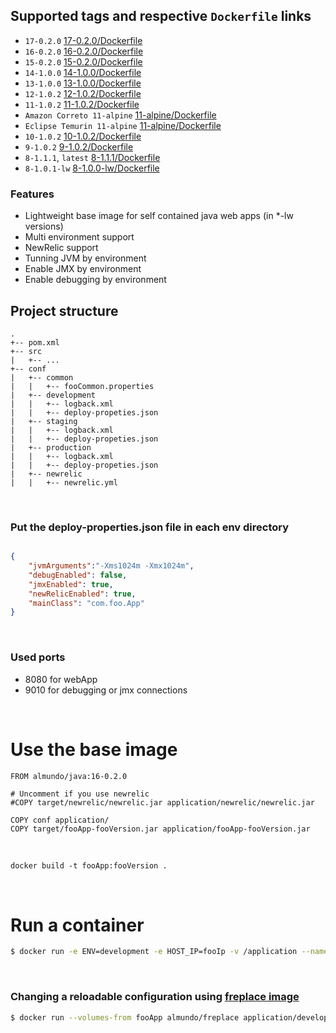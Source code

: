 ## Supported tags and respective ```Dockerfile``` links
 * ```17-0.2.0``` [17-0.2.0/Dockerfile](https://github.com/almundocom/docker-images/tree/master/almundo/java/17-0.2.0)
 * ```16-0.2.0``` [16-0.2.0/Dockerfile](https://github.com/almundocom/docker-images/tree/master/almundo/java/16-0.2.0)
 * ```15-0.2.0``` [15-0.2.0/Dockerfile](https://github.com/almundocom/docker-images/tree/master/almundo/java/15-0.2.0)
 * ```14-1.0.0``` [14-1.0.0/Dockerfile](https://github.com/almundocom/docker-images/tree/master/almundo/java/14-1.0.0)
 * ```13-1.0.0``` [13-1.0.0/Dockerfile](https://github.com/almundocom/docker-images/tree/master/almundo/java/13-1.0.0)
 * ```12-1.0.2``` [12-1.0.2/Dockerfile](https://github.com/almundocom/docker-images/tree/master/almundo/java/12-1.0.2)
 * ```11-1.0.2``` [11-1.0.2/Dockerfile](https://github.com/almundocom/docker-images/tree/master/almundo/java/11-1.0.2)
 * ```Amazon Correto 11-alpine``` [11-alpine/Dockerfile](https://github.com/almundocom/docker-images/tree/master/almundo/java/amazoncorretto/11-alpine)
 * ```Eclipse Temurin 11-alpine``` [11-alpine/Dockerfile](https://github.com/almundocom/docker-images/tree/master/almundo/java/eclipse-temurin/11-alpine)
 * ```10-1.0.2``` [10-1.0.2/Dockerfile](https://github.com/almundocom/docker-images/tree/master/almundo/java/10-1.0.2)
 * ```9-1.0.2``` [9-1.0.2/Dockerfile](https://github.com/almundocom/docker-images/tree/master/almundo/java/9-1.0.2)
 * ```8-1.1.1```, ```latest```  [8-1.1.1/Dockerfile](https://github.com/almundocom/docker-images/tree/master/almundo/java/8-1.1.1)
 * ```8-1.0.1-lw``` [8-1.0.0-lw/Dockerfile](https://github.com/almundocom/docker-images/tree/master/almundo/java/8-1.0.1-lw)


### Features
 - Lightweight base image for self contained java web apps (in *-lw versions)
 - Multi environment support
 - NewRelic support
 - Tunning JVM by environment
 - Enable JMX by environment
 - Enable debugging by environment


## Project structure
```
.
+-- pom.xml
+-- src
|   +-- ...
+-- conf
|   +-- common
|   |   +-- fooCommon.properties
|   +-- development
|   |   +-- logback.xml
|   |   +-- deploy-propeties.json
|   +-- staging
|   |   +-- logback.xml
|   |   +-- deploy-propeties.json
|   +-- production
|   |   +-- logback.xml
|   |   +-- deploy-propeties.json
|   +-- newrelic
|   |   +-- newrelic.yml
```

&nbsp;
### Put the deploy-properties.json file in each env directory

```json

{
	"jvmArguments":"-Xms1024m -Xmx1024m",
	"debugEnabled": false,
	"jmxEnabled": true,
	"newRelicEnabled": true,
	"mainClass": "com.foo.App"
}

```
&nbsp;
### Used ports
 - 8080 for webApp
 - 9010 for debugging or jmx connections

&nbsp;
# Use the base image

```docker
FROM almundo/java:16-0.2.0

# Uncomment if you use newrelic
#COPY target/newrelic/newrelic.jar application/newrelic/newrelic.jar

COPY conf application/
COPY target/fooApp-fooVersion.jar application/fooApp-fooVersion.jar

```
&nbsp;
```dockerfile
docker build -t fooApp:fooVersion .
```

&nbsp;
# Run a container

 ```bash
 $ docker run -e ENV=development -e HOST_IP=fooIp -v /application --name fooApp -P  fooApp
 ```

&nbsp;
### Changing a reloadable configuration using [freplace image](https://hub.docker.com/r/almundo/freplace/)

```bash
$ docker run --volumes-from fooApp almundo/freplace application/development https://foo.com/logback.xml
```
